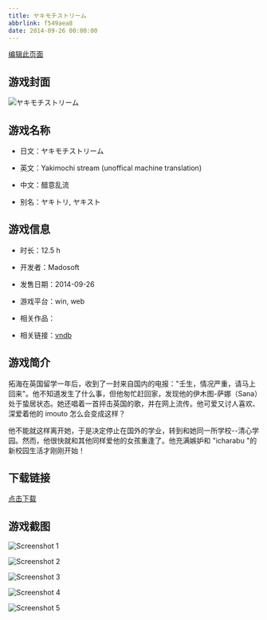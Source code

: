 ```yaml
---
title: ヤキモチストリーム
abbrlink: f549aea8
date: 2014-09-26 00:00:00
---
```

[编辑此页面](https://github.com/ACG-3/ADV3-source/blob/main/source/_posts/games/%E3%83%A4%E3%82%AD%E3%83%A2%E3%83%81%E3%82%B9%E3%83%88%E3%83%AA%E3%83%BC%E3%83%A0.md)

## 游戏封面

![ヤキモチストリーム](https%3A//pan.timero.xyz/onedrive/img_lib_001/%E3%83%A4%E3%82%AD%E3%83%A2%E3%83%81%E3%82%B9%E3%83%88%E3%83%AA%E3%83%BC%E3%83%A0_cover.avif)


## 游戏名称

- 日文：ヤキモチストリーム
- 英文：Yakimochi stream (unoffical machine translation)
- 中文：醋意乱流

- 别名：ヤキトリ, ヤキスト


## 游戏信息

- 时长：12.5 h
- 开发者：Madosoft
- 发售日期：2014-09-26
- 游戏平台：win, web
- 相关作品：

- 相关链接：[vndb](https://vndb.org/v14888)


## 游戏简介

拓海在英国留学一年后，收到了一封来自国内的电报："壬生，情况严重，请马上回来"。他不知道发生了什么事，但他匆忙赶回家，发现他的伊木图-萨娜（Sana）处于蛰居状态。她还唱着一首抨击英国的歌，并在网上流传。他可爱又讨人喜欢、深爱着他的 imouto 怎么会变成这样？

他不能就这样离开她，于是决定停止在国外的学业，转到和她同一所学校--清心学园。然而，他很快就和其他同样爱他的女孩重逢了。他充满嫉妒和 "icharabu "的新校园生活才刚刚开始！




## 下载链接

[点击下载](https://pan.timero.xyz/onedrive/adv_lib_001/%E3%83%A4%E3%82%AD%E3%83%A2%E3%83%81%E3%82%B9%E3%83%88%E3%83%AA%E3%83%BC%E3%83%A0)


## 游戏截图


![Screenshot 1](https%3A//pan.timero.xyz/onedrive/img_lib_001/%E3%83%A4%E3%82%AD%E3%83%A2%E3%83%81%E3%82%B9%E3%83%88%E3%83%AA%E3%83%BC%E3%83%A0_Screenshot_1.avif)

![Screenshot 2](https%3A//pan.timero.xyz/onedrive/img_lib_001/%E3%83%A4%E3%82%AD%E3%83%A2%E3%83%81%E3%82%B9%E3%83%88%E3%83%AA%E3%83%BC%E3%83%A0_Screenshot_2.avif)

![Screenshot 3](https%3A//pan.timero.xyz/onedrive/img_lib_001/%E3%83%A4%E3%82%AD%E3%83%A2%E3%83%81%E3%82%B9%E3%83%88%E3%83%AA%E3%83%BC%E3%83%A0_Screenshot_3.avif)

![Screenshot 4](https%3A//pan.timero.xyz/onedrive/img_lib_001/%E3%83%A4%E3%82%AD%E3%83%A2%E3%83%81%E3%82%B9%E3%83%88%E3%83%AA%E3%83%BC%E3%83%A0_Screenshot_4.avif)

![Screenshot 5](https%3A//pan.timero.xyz/onedrive/img_lib_001/%E3%83%A4%E3%82%AD%E3%83%A2%E3%83%81%E3%82%B9%E3%83%88%E3%83%AA%E3%83%BC%E3%83%A0_Screenshot_5.avif)

